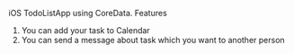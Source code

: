 iOS TodoListApp using CoreData.
Features
1) You can add your task to Calendar
2) You can send a message about task which you want to another person

